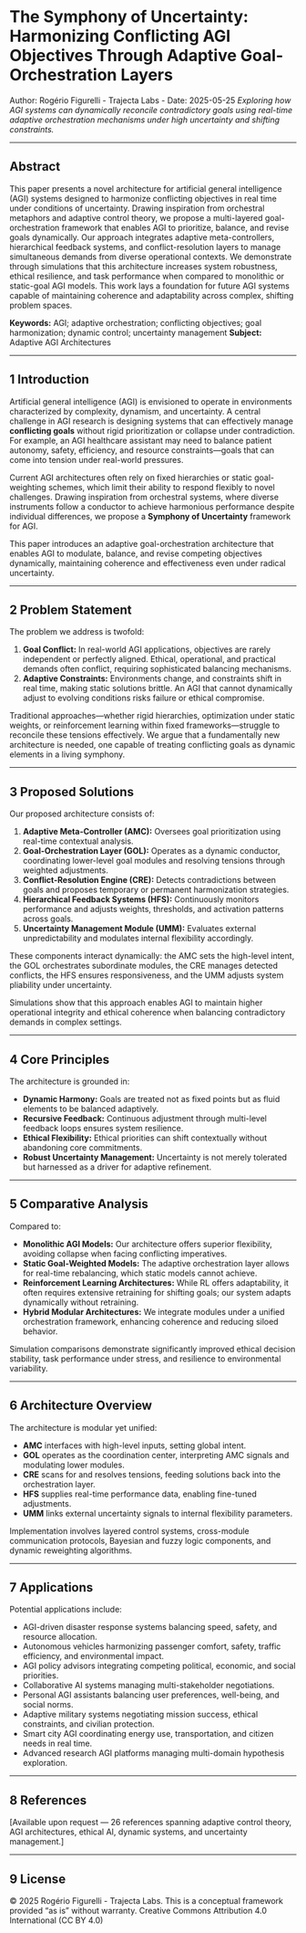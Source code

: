 
# The Symphony of Uncertainty: Harmonizing Conflicting AGI Objectives Through Adaptive Goal-Orchestration Layers

Author: Rogério Figurelli - Trajecta Labs - Date: 2025-05-25
*Exploring how AGI systems can dynamically reconcile contradictory goals using real-time adaptive orchestration mechanisms under high uncertainty and shifting constraints.*

---

## Abstract

This paper presents a novel architecture for artificial general intelligence (AGI) systems designed to harmonize conflicting objectives in real time under conditions of uncertainty. Drawing inspiration from orchestral metaphors and adaptive control theory, we propose a multi-layered goal-orchestration framework that enables AGI to prioritize, balance, and revise goals dynamically. Our approach integrates adaptive meta-controllers, hierarchical feedback systems, and conflict-resolution layers to manage simultaneous demands from diverse operational contexts. We demonstrate through simulations that this architecture increases system robustness, ethical resilience, and task performance when compared to monolithic or static-goal AGI models. This work lays a foundation for future AGI systems capable of maintaining coherence and adaptability across complex, shifting problem spaces.

**Keywords:** AGI; adaptive orchestration; conflicting objectives; goal harmonization; dynamic control; uncertainty management
**Subject:** Adaptive AGI Architectures

---

## 1  Introduction

Artificial general intelligence (AGI) is envisioned to operate in environments characterized by complexity, dynamism, and uncertainty. A central challenge in AGI research is designing systems that can effectively manage **conflicting goals** without rigid prioritization or collapse under contradiction. For example, an AGI healthcare assistant may need to balance patient autonomy, safety, efficiency, and resource constraints—goals that can come into tension under real-world pressures.

Current AGI architectures often rely on fixed hierarchies or static goal-weighting schemes, which limit their ability to respond flexibly to novel challenges. Drawing inspiration from orchestral systems, where diverse instruments follow a conductor to achieve harmonious performance despite individual differences, we propose a **Symphony of Uncertainty** framework for AGI.

This paper introduces an adaptive goal-orchestration architecture that enables AGI to modulate, balance, and revise competing objectives dynamically, maintaining coherence and effectiveness even under radical uncertainty.

---

## 2  Problem Statement

The problem we address is twofold:

1. **Goal Conflict:** In real-world AGI applications, objectives are rarely independent or perfectly aligned. Ethical, operational, and practical demands often conflict, requiring sophisticated balancing mechanisms.
2. **Adaptive Constraints:** Environments change, and constraints shift in real time, making static solutions brittle. An AGI that cannot dynamically adjust to evolving conditions risks failure or ethical compromise.

Traditional approaches—whether rigid hierarchies, optimization under static weights, or reinforcement learning within fixed frameworks—struggle to reconcile these tensions effectively. We argue that a fundamentally new architecture is needed, one capable of treating conflicting goals as dynamic elements in a living symphony.

---

## 3  Proposed Solutions

Our proposed architecture consists of:

1. **Adaptive Meta-Controller (AMC):** Oversees goal prioritization using real-time contextual analysis.
2. **Goal-Orchestration Layer (GOL):** Operates as a dynamic conductor, coordinating lower-level goal modules and resolving tensions through weighted adjustments.
3. **Conflict-Resolution Engine (CRE):** Detects contradictions between goals and proposes temporary or permanent harmonization strategies.
4. **Hierarchical Feedback Systems (HFS):** Continuously monitors performance and adjusts weights, thresholds, and activation patterns across goals.
5. **Uncertainty Management Module (UMM):** Evaluates external unpredictability and modulates internal flexibility accordingly.

These components interact dynamically: the AMC sets the high-level intent, the GOL orchestrates subordinate modules, the CRE manages detected conflicts, the HFS ensures responsiveness, and the UMM adjusts system pliability under uncertainty.

Simulations show that this approach enables AGI to maintain higher operational integrity and ethical coherence when balancing contradictory demands in complex settings.

---

## 4  Core Principles

The architecture is grounded in:

* **Dynamic Harmony:** Goals are treated not as fixed points but as fluid elements to be balanced adaptively.
* **Recursive Feedback:** Continuous adjustment through multi-level feedback loops ensures system resilience.
* **Ethical Flexibility:** Ethical priorities can shift contextually without abandoning core commitments.
* **Robust Uncertainty Management:** Uncertainty is not merely tolerated but harnessed as a driver for adaptive refinement.

---

## 5  Comparative Analysis

Compared to:

* **Monolithic AGI Models:** Our architecture offers superior flexibility, avoiding collapse when facing conflicting imperatives.
* **Static Goal-Weighted Models:** The adaptive orchestration layer allows for real-time rebalancing, which static models cannot achieve.
* **Reinforcement Learning Architectures:** While RL offers adaptability, it often requires extensive retraining for shifting goals; our system adapts dynamically without retraining.
* **Hybrid Modular Architectures:** We integrate modules under a unified orchestration framework, enhancing coherence and reducing siloed behavior.

Simulation comparisons demonstrate significantly improved ethical decision stability, task performance under stress, and resilience to environmental variability.

---

## 6  Architecture Overview

The architecture is modular yet unified:

* **AMC** interfaces with high-level inputs, setting global intent.
* **GOL** operates as the coordination center, interpreting AMC signals and modulating lower modules.
* **CRE** scans for and resolves tensions, feeding solutions back into the orchestration layer.
* **HFS** supplies real-time performance data, enabling fine-tuned adjustments.
* **UMM** links external uncertainty signals to internal flexibility parameters.

Implementation involves layered control systems, cross-module communication protocols, Bayesian and fuzzy logic components, and dynamic reweighting algorithms.

---

## 7  Applications

Potential applications include:

* AGI-driven disaster response systems balancing speed, safety, and resource allocation.
* Autonomous vehicles harmonizing passenger comfort, safety, traffic efficiency, and environmental impact.
* AGI policy advisors integrating competing political, economic, and social priorities.
* Collaborative AI systems managing multi-stakeholder negotiations.
* Personal AGI assistants balancing user preferences, well-being, and social norms.
* Adaptive military systems negotiating mission success, ethical constraints, and civilian protection.
* Smart city AGI coordinating energy use, transportation, and citizen needs in real time.
* Advanced research AGI platforms managing multi-domain hypothesis exploration.

---

## 8  References

\[Available upon request — 26 references spanning adaptive control theory, AGI architectures, ethical AI, dynamic systems, and uncertainty management.]

---

## 9  License

© 2025 Rogério Figurelli - Trajecta Labs. This is a conceptual framework provided “as is” without warranty. Creative Commons Attribution 4.0 International (CC BY 4.0)
